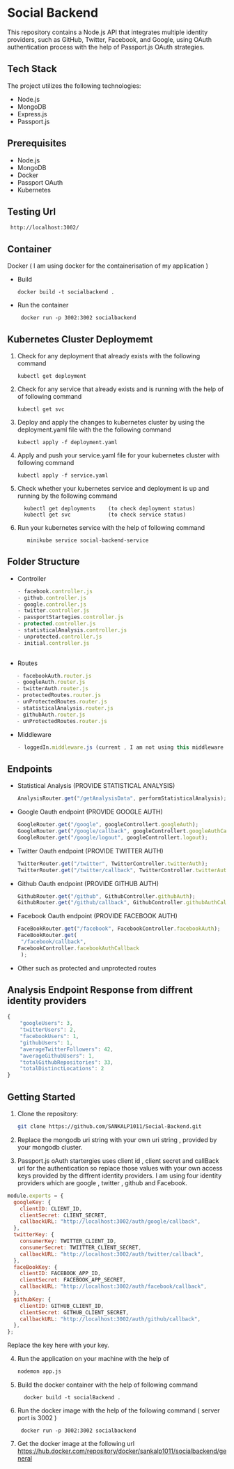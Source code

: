 # Social Backend

This repository contains a Node.js API that integrates multiple identity providers, such as GitHub, Twitter, Facebook, and Google, using OAuth authentication process with the help of Passport.js OAuth strategies.

## Tech Stack

The project utilizes the following technologies:

- Node.js
- MongoDB
- Express.js
- Passport.js

## Prerequisites

- Node.js 
- MongoDB
- Docker
- Passport OAuth
- Kubernetes

## Testing Url
```
 http://localhost:3002/
```

## Container

 Docker ( I am using docker for the containerisation of my application )
  - Build
    
    ```
    docker build -t socialbackend .
    ```
  - Run the container
    ```
     docker run -p 3002:3002 socialbackend
    ```
## Kubernetes Cluster Deploymemt
   1. Check for any deployment that already exists with the following command
      ```
      kubectl get deployment
      ```

   2. Check for any service that already exists and is running with the help of of following command
      ```
      kubectl get svc
      ```
   3. Deploy and apply the changes to kubernetes cluster by using the deployment.yaml file with the the following command
      ```
      kubectl apply -f deployment.yaml
      ```
   4. Apply and push your service.yaml file for your kubernetes cluster with following command
      ```
      kubectl apply -f service.yaml
      ```
   5. Check whether your kubernetes service and deployment is up and running by the following command
      ```
        kubectl get deployments    (to check deployment status)
        kubectl get svc            (to check service status)
      ```
   
   6. Run your kubernetes service with the help of following command
       ```
          minikube service social-backend-service
       ```

## Folder Structure
 - Controller
   ``` javascript
   - facebook.controller.js
   - github.controller.js
   - google.controller.js
   - twitter.controller.js
   - passportStartegies.controller.js
   - protected.controller.js
   - statisticalAnalysis.controller.js
   - unprotected.controller.js
   - initial.controller.js
  
 - Routes
``` javascript
   - facebookAuth.router.js
   - googleAuth.router.js
   - twitterAuth.router.js
   - protectedRoutes.router.js
   - unProtectedRoutes.router.js
   - statisticalAnalysis.router.js
   - githubAuth.router.js
   - unProtectedRoutes.router.js
```   
  - Middleware
    ``` javascript
    - loggedIn.middleware.js (current , I am not using this middleware anywhere)
    ```
## Endpoints
 - Statistical Analysis (PROVIDE STATISTICAL ANALYSIS)
    ``` javascript
    AnalysisRouter.get("/getAnalysisData", performStatisticalAnalysis);
    ```
 - Google Oauth endpoint (PROVIDE GOOGLE AUTH)
   ``` javascript
   GoogleRouter.get("/google", googleControllert.googleAuth);
   GoogleRouter.get("/google/callback", googleControllert.googleAuthCallback);
   GoogleRouter.get("/google/logout", googleControllert.logout);
    ```
 - Twitter Oauth endpoint (PROVIDE TWITTER AUTH)
   ``` javascript
   TwitterRouter.get("/twitter", TwitterController.twitterAuth);
   TwitterRouter.get("/twitter/callback", TwitterController.twitterAuthCallback);
   ```
 - Github Oauth endpoint (PROVIDE GITHUB AUTH)
   ``` javascript
   GithubRouter.get("/github", GithubController.githubAuth);
   GithubRouter.get("/github/callback", GithubController.githubAuthCallback);
   ```
 - Facebook Oauth endpoint (PROVIDE FACEBOOK AUTH)
   ``` javascript
   FaceBookRouter.get("/facebook", FacebookController.facebookAuth);
   FaceBookRouter.get(
    "/facebook/callback",
   FacebookController.facebookAuthCallback
    );
   ```
 - Other such as protected and unprotected routes

## Analysis Endpoint Response from diffrent identity providers
``` javascript
{
    "googleUsers": 3,
    "twitterUsers": 2,
    "facebookUsers": 1,
    "githubUsers": 1,
    "averageTwitterFollowers": 42,
    "averageGithubUsers": 1,
    "totalGithubRepositories": 33,
    "totalDistinctLocations": 2
}
```


## Getting Started

1. Clone the repository:

   ```bash
   git clone https://github.com/SANKALP1011/Social-Backend.git

2. Replace the mongodb uri string with your own uri string , provided by your mongodb cluster.
3. Passport.js oAuth startergies uses client id , client secret and callBack url for the authentication so replace those values with your own access keys provided by the diffrent identity providers. I am using four identity providers which are google , twitter , github and Facebook.

``` javascript
module.exports = {
  googleKey: {
    clientID: CLIENT_ID,
    clientSecret: CLIENT_SECRET,
    callbackURL: "http://localhost:3002/auth/google/callback",
  },
  twitterKey: {
    consumerKey: TWITTER_CLIENT_ID,
    consumerSecret: TWIITTER_CLIENT_SECRET,
    callbackURL: "http://localhost:3002/auth/twitter/callback",
  },
  faceBookKey: {
    clientID: FACEBOOK_APP_ID,
    clientSecret: FACEBOOK_APP_SECRET,
    callbackURL: "http://localhost:3002/auth/facebook/callback",
  },
  githubKey: {
    clientID: GITHUB_CLIENT_ID,
    clientSecret: GITHUB_CLIENT_SECRET,
    callbackURL: "http://localhost:3002/auth/github/callback",
  },
};
```
Replace the key here with your key.

4. Run the application on your machine with the help of
   
   ``` bash
   nodemon app.js
   ```
5. Build the docker container with the help of following command
   ```
     docker build -t socialBackend .
   ```
6. Run the docker image with the help of the following command ( server port is 3002 )

   ```
    docker run -p 3002:3002 socialbackend
    ```
7. Get the docker image at the following url [ https://hub.docker.com/repository/docker/sankalp1011/socialbackend/general ]( Docker )

